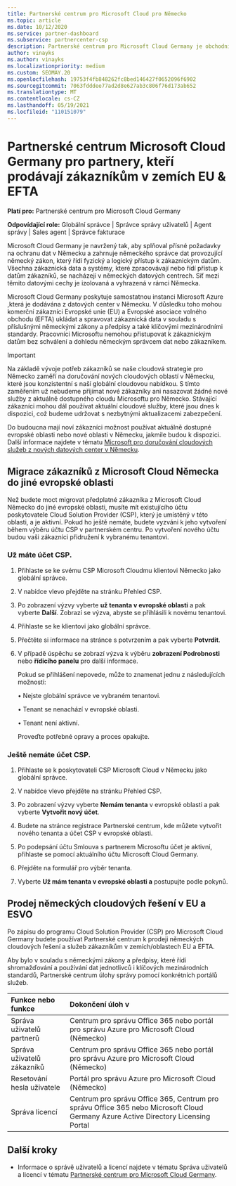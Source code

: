 ```yaml
---
title: Partnerské centrum pro Microsoft Cloud pro Německo
ms.topic: article
ms.date: 10/12/2020
ms.service: partner-dashboard
ms.subservice: partnercenter-csp
description: Partnerské centrum pro Microsoft Cloud Germany je obchodní portál pro partnery, kteří chtějí zákazníkům v zemích EU a EFTA nabízet cloudová řešení Microsoftu.
author: vinayks
ms.author: vinayks
ms.localizationpriority: medium
ms.custom: SEOMAY.20
ms.openlocfilehash: 19753f4fb848262fc8bed146427f0652096f6902
ms.sourcegitcommit: 7063fdddee77ad2d8e627ab3c806f76d173ab652
ms.translationtype: MT
ms.contentlocale: cs-CZ
ms.lasthandoff: 05/19/2021
ms.locfileid: "110151079"
---
```

# <a name="partner-center-for-microsoft-cloud-germany-for-partners-selling-to-customers-in-eu--efta-countries"></a>Partnerské centrum Microsoft Cloud Germany pro partnery, kteří prodávají zákazníkům v zemích EU & EFTA

**Platí pro:** Partnerské centrum pro Microsoft Cloud Germany

**Odpovídající role:** Globální správce | Správce správy uživatelů | Agent správy | Sales agent | Správce fakturace

Microsoft Cloud Germany je navržený tak, aby splňoval přísné požadavky na ochranu dat v Německu a zahrnuje německého správce dat provozující německý zákon, který řídí fyzický a logický přístup k zákaznickým datům. Všechna zákaznická data a systémy, které zpracovávají nebo řídí přístup k datům zákazníků, se nacházejí v německých datových centrech. Síť mezi těmito datovými cechy je izolovaná a vyhrazená v rámci Německa.

Microsoft Cloud Germany poskytuje samostatnou instanci Microsoft Azure [,](https://go.microsoft.com/fwlink/?linkid=847992)která je dodávána z datových center v Německu. V důsledku toho mohou komerční zákazníci Evropské unie (EU) a Evropské asociace volného obchodu (EFTA) ukládat a spravovat zákaznická data v souladu s příslušnými německými zákony a předpisy a také klíčovými mezinárodními standardy. Pracovníci Microsoftu nemohou přistupovat k zákaznickým datům bez schválení a dohledu německým správcem dat nebo zákazníkem.

> [!IMPORTANT]
> Na základě vývoje potřeb zákazníků se naše cloudová strategie pro Německo zaměří na doručování nových cloudových oblastí v Německu, které jsou konzistentní s naší globální cloudovou nabídkou. S tímto zaměřením už nebudeme přijímat nové zákazníky ani nasazovat žádné nové služby z aktuálně dostupného cloudu Microsoftu pro Německo. Stávající zákazníci mohou dál používat aktuální cloudové služby, které jsou dnes k dispozici, což budeme udržovat s nezbytnými aktualizacemi zabezpečení.
>
> Do budoucna mají noví zákazníci možnost používat aktuálně dostupné evropské oblasti nebo nové oblasti v Německu, jakmile budou k dispozici. Další informace najdete v tématu [Microsoft pro doručování cloudových služeb z nových datových center v Německu](https://news.microsoft.com/europe/2018/08/31/microsoft-to-deliver-cloud-services-from-new-datacentres-in-germany-in-2019-to-meet-evolving-customer-needs/). 

## <a name="migrate-customers-from-microsoft-cloud-germany-to-another-european-region"></a>Migrace zákazníků z Microsoft Cloud Německa do jiné evropské oblasti

Než budete moct migrovat předplatné zákazníka z Microsoft Cloud Německo do jiné evropské oblasti, musíte mít existujícího účtu poskytovatele Cloud Solution Provider (CSP), který je umístěný v této oblasti, a je aktivní. Pokud ho ještě nemáte, budete vyzváni k jeho vytvoření během výběru účtu CSP v partnerském centru. Po vytvoření nového účtu budou vaši zákazníci přidružení k vybranému tenantovi.

### <a name="you-already-have-a-csp-account"></a>Už máte účet CSP.

1. Přihlaste se ke svému CSP Microsoft Cloudmu klientovi Německo jako globální správce.

1. V nabídce vlevo přejděte na stránku Přehled CSP.
 
1. Po zobrazení výzvy vyberte **už tenanta v evropské oblasti** a pak vyberte **Další**. Zobrazí se výzva, abyste se přihlásili k novému tenantovi. 

1. Přihlaste se ke klientovi jako globální správce.
 
1. Přečtěte si informace na stránce s potvrzením a pak vyberte **Potvrdit**.
 
6.  V případě úspěchu se zobrazí výzva k výběru **zobrazení Podrobnosti** nebo **řídicího panelu** pro další informace. 

    Pokud se přihlášení nepovede, může to znamenat jednu z následujících možností:
    
    • Nejste globální správce ve vybraném tenantovi.
    
    • Tenant se nenachází v evropské oblasti.
    
    • Tenant není aktivní.

    Proveďte potřebné opravy a proces opakujte. 

### <a name="you-dont-already-have-a-csp-account"></a>Ještě nemáte účet CSP.

1. Přihlaste se k poskytovateli CSP Microsoft Cloud v Německu jako globální správce.

1. V nabídce vlevo přejděte na stránku Přehled CSP.
 
1. Po zobrazení výzvy vyberte **Nemám tenanta** v evropské oblasti a pak vyberte **Vytvořit nový účet**. 
 
1. Budete na stránce registrace Partnerské centrum, kde můžete vytvořit nového tenanta a účet CSP v evropské oblasti.
  
5. Po podepsání účtu Smlouva s partnerem Microsoftu účet je aktivní, přihlaste se pomocí aktuálního účtu Microsoft Cloud Germany.

6. Přejděte na formulář pro výběr tenanta.

7. Vyberte **Už mám tenanta v evropské oblasti a** postupujte podle pokynů.


## <a name="selling-german-cloud-solutions-in-eu-and-efta"></a>Prodej německých cloudových řešení v EU a ESVO

Po zápisu do programu Cloud Solution Provider (CSP) pro Microsoft Cloud Germany budete používat Partnerské centrum k prodeji německých cloudových řešení a služeb zákazníkům v zemích/oblastech EU a EFTA.

Aby bylo v souladu s německými zákony a předpisy, které řídí shromažďování a používání dat jednotlivců i klíčových mezinárodních standardů, Partnerské centrum úlohy správy pomocí konkrétních portálů služeb.

Funkce nebo funkce | Dokončení úloh v
:--- | :---
Správa uživatelů partnerů | Centrum pro správu Office 365 nebo portál pro správu Azure pro Microsoft Cloud (Německo)
Správa uživatelů zákazníků | Centrum pro správu Office 365 nebo portál pro správu Azure pro Microsoft Cloud (Německo)
Resetování hesla uživatele | Portál pro správu Azure pro Microsoft Cloud (Německo)
Správa licencí | Centrum pro správu Office 365, Centrum pro správu Office 365 nebo Microsoft Cloud Germany Azure Active Directory Licensing Portal

## <a name="next-steps"></a>Další kroky

- Informace o správě uživatelů a licencí najdete v tématu Správa uživatelů a licencí v tématu [Partnerské centrum pro Microsoft Cloud Germany](user-management-in-partner-center-for-microsoft-cloud-germany.md).

